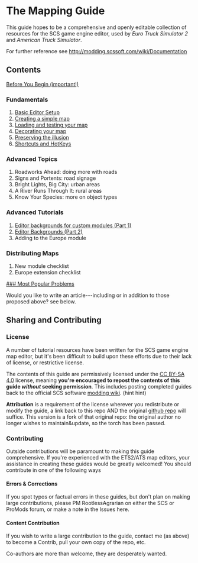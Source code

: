 # The Mapping Guide

This guide hopes to be a comprehensive and openly editable collection of resources for the SCS game engine editor, used by _Euro Truck Simulator 2_ and _American Truck Simulator_.

For further reference see http://modding.scssoft.com/wiki/Documentation

## Contents

[Before You Begin (important!)](tutorialguide.md)

### Fundamentals

1. [Basic Editor Setup](fundamentals/1_setup.md)
2. [Creating a simple map](fundamentals/2_firstmap.md)
3. [Loading and testing your map](fundamentals/3_testing.md)
4. [Decorating your map](fundamentals/4_decorating.md)
5. [Preserving the illusion](fundamentals/5_illusion.md)
6. [Shortcuts and HotKeys](Shortcuts.md)

### Advanced Topics

1. Roadworks Ahead:  doing more with roads
2. Signs and Portents:  road signage
3. Bright Lights, Big City: urban areas
4. A River Runs Through It:  rural areas
5. Know Your Species:  more on object types

### Advanced Tutorials

1. [Editor backgrounds for custom modules (Part 1)](newmodule/1_imagery.md) 
2. [Editor Backgrounds (Part 2)](newmodule/2_import.md)
2. Adding to the Europe module

### Distributing Maps

1. New module checklist
2. Europe extension checklist

[### Most Popular Problems](most_popular.md)


Would you like to write an article---including or in addition to those proposed above? see below.

## Sharing and Contributing

### License
A number of tutorial resources have been written for the SCS game engine map editor, but it's been difficult to build upon these efforts due to their lack of license, or restrictive license.

The contents of this guide are permissively licensed under the [CC BY-SA 4.0](https://creativecommons.org/licenses/by-sa/4.0/) license, meaning **you're encouraged to repost the contents of this guide _without_ seeking permission**. This includes posting completed guides back to the official SCS software [modding wiki](http://modding.scssoft.com/wiki/Main_Page). (hint hint)

**Attribution** is a requirement of the license wherever you redistribute or modify the guide, a link back to this repo AND the original [github repo](https://github.com/SCSModdingGuide/mappingguide) will suffice.  This version is a fork of that original repo:  the original author no longer wishes to maintain&update, so the torch has been passed.

### Contributing
Outside contributions will be paramount to making this guide comprehensive. If you're experienced with the ETS2/ATS map editors, your assistance in creating these guides would be greatly welcomed! You should contribute in one of the following ways

#### Errors & Corrections
If you spot typos or factual errors in these guides, but don't plan on making large contributions, please PM RootlessAgrarian on either the SCS or ProMods forum, or make a note in the Issues here.

#### Content Contribution

If you wish to write a large contribution to the guide, contact me (as above) to become a Contrib, pull your own copy of the repo, etc.

Co-authors are more than welcome, they are desperately wanted.
